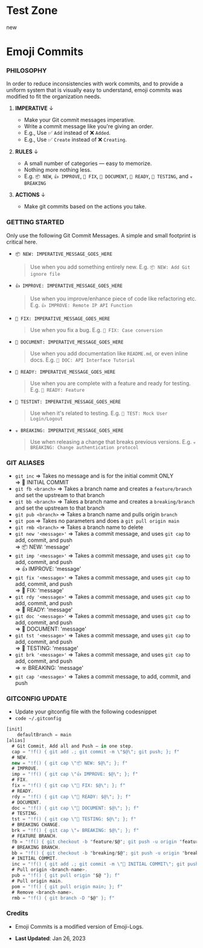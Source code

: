 # Test Zone

new

# Emoji Commits

### PHILOSOPHY

In order to reduce inconsistencies with work commits, and to provide a uniform system that is visually easy to understand, emoji commits was modified to fit the organization needs.

1. **IMPERATIVE** ↓

   - Make your Git commit messages imperative.
   - Write a commit message like you're giving an order.
   - E.g., Use ✅ `Add` instead of ❌ `Added`.
   - E.g., Use ✅ `Create` instead of ❌ `Creating`.

2. **RULES** ↓

   - A small number of categories — easy to memorize.
   - Nothing more nothing less.
   - E.g. `📦 NEW`, `👍 IMPROVE`, `🐛 FIX`, `📖 DOCUMENT`, `🚀 READY`, `🤖 TESTING`, and `☣️ BREAKING`

3. **ACTIONS** ↓

   - Make git commits based on the actions you take.

### GETTING STARTED

Only use the following Git Commit Messages. A simple and small footprint is critical here.

- `📦 NEW: IMPERATIVE_MESSAGE_GOES_HERE`

  > Use when you add something entirely new.
  > E.g. `📦 NEW: Add Git ignore file`

- `👍 IMPROVE: IMPERATIVE_MESSAGE_GOES_HERE`

  > Use when you improve/enhance piece of code like refactoring etc.
  > E.g. `👍 IMPROVE: Remote IP API Function`

- `🐛 FIX: IMPERATIVE_MESSAGE_GOES_HERE`

  > Use when you fix a bug.
  > E.g. `🐛 FIX: Case conversion`

- `📖 DOCUMENT: IMPERATIVE_MESSAGE_GOES_HERE`

  > Use when you add documentation like `README.md`, or even inline docs.
  > E.g. `📖 DOC: API Interface Tutorial`

- `🚀 READY: IMPERATIVE_MESSAGE_GOES_HERE`

  > Use when you are complete with a feature and ready for testing.
  > E.g. `🚀 READY: Feature`

- `🤖 TESTINT: IMPERATIVE_MESSAGE_GOES_HERE`

  > Use when it's related to testing.
  > E.g. `🤖 TEST: Mock User Login/Logout`

- `☣️ BREAKING: IMPERATIVE_MESSAGE_GOES_HERE`
  > Use when releasing a change that breaks previous versions.
  > E.g. `☣️ BREAKING: Change authentication protocol`

### GIT ALIASES

- `git inc` => Takes no message and is for the initial commit ONLY <br> => 🎉 INITIAL COMMIT
- `git fb <branch>` => Takes a branch name and creates a `feature/branch` and set the upstream to that branch
- `git bb <branch>` => Takes a branch name and creates a `breaking/branch` and set the upstream to that branch
- `git pub <branch>` => Takes a branch name and pulls origin `branch`
- `git pom` => Takes no parameters and does a `git pull origin main`
- `git rmb <branch>` => Takes a branch name to delete
- `git new '<message>'` => Takes a commit message, and uses `git cap` to add, commit, and push <br> => 📦 NEW: 'message'
- `git imp '<message>'` => Takes a commit message, and uses `git cap` to add, commit, and push <br> => 👍 IMPROVE: 'message'
- `git fix '<message>'` => Takes a commit message, and uses `git cap` to add, commit, and push <br> => 🐛 FIX: 'message'
- `git rdy '<message>'` => Takes a commit message, and uses `git cap` to add, commit, and push <br> => 🚀 READY: 'message'
- `git doc '<message>'` => Takes a commit message, and uses `git cap` to add, commit, and push <br> => 📖 DOCUMENT: 'message'
- `git tst '<message>'` => Takes a commit message, and uses `git cap` to add, commit, and push <br> => 🤖 TESTING: 'message'
- `git brk '<message>'` => Takes a commit message, and uses `git cap` to add, commit, and push <br> => ☣️ BREAKING: 'message'
- `git cap '<message>'` => Takes a commit message, to add, commit, and push

### GITCONFIG UPDATE

- Update your gitconfig file with the following codesnippet
- `code ~/.gitconfig`

```js
[init]
	defaultBranch = main
[alias]
  # Git Commit, Add all and Push — in one step.
  cap = "!f() { git add .; git commit -m \"$@\"; git push; }; f"
  # NEW.
  new = "!f() { git cap \"📦 NEW: $@\"; }; f"
  # IMPROVE.
  imp = "!f() { git cap \"👍 IMPROVE: $@\"; }; f"
  # FIX.
  fix = "!f() { git cap \"🐛 FIX: $@\"; }; f"
  # READY.
  rdy = "!f() { git cap \"🚀 READY: $@\"; }; f"
  # DOCUMENT.
  doc = "!f() { git cap \"📖 DOCUMENT: $@\"; }; f"
  # TESTING.
  tst = "!f() { git cap \"🤖 TESTING: $@\"; }; f"
  # BREAKING CHANGE.
  brk = "!f() { git cap \"☣️ BREAKING: $@\"; }; f"
  # FEATURE BRANCH.
  fb = "!f() { git checkout -b "feature/$@"; git push -u origin "feature/$@"; }; f"
  # BREAKING BRANCH.
  bb = "!f() { git checkout -b "breaking/$@"; git push -u origin "breaking/$@"; }; f"
  # INITIAL COMMIT.
  inc = "!f() { git add .; git commit -m \"🎉 INITIAL COMMIT\"; git push -u origin main; }; f"
  # Pull origin <branch-name>.
  pub = "!f() { git pull origin "$@ "}; f"
  # Pull origin main.
  pom = "!f() { git pull origin main; }; f"
  # Remove <branch-name>.
  rmb = "!f() { git branch -D "$@" }; f"
```

### Credits

- Emoji Commits is a modified version of Emoji-Logs.

- **Last Updated**: Jan 26, 2023

